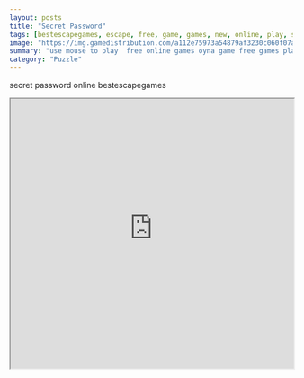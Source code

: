 ```yaml
---
layout: posts
title: "Secret Password"
tags: [bestescapegames, escape, free, game, games, new, online, play, secret, download, password, free, online, games, oyna, game, free, games, play, play, games]
image: "https://img.gamedistribution.com/a112e75973a54879af3230c060f07a6b.jpg"
summary: "use mouse to play  free online games oyna game free games play play games"
category: "Puzzle"
---
```


secret password online bestescapegames

<iframe width="100%" height="480px;" src="https://flash.gamedistribution.com?game=a112e75973a54879af3230c060f07a6b"></iframe>